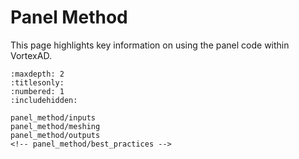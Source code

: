 # Panel Method

This page highlights key information on using the panel code within VortexAD.

```{toctree}
:maxdepth: 2
:titlesonly:
:numbered: 1
:includehidden:

panel_method/inputs
panel_method/meshing
panel_method/outputs
<!-- panel_method/best_practices -->
```